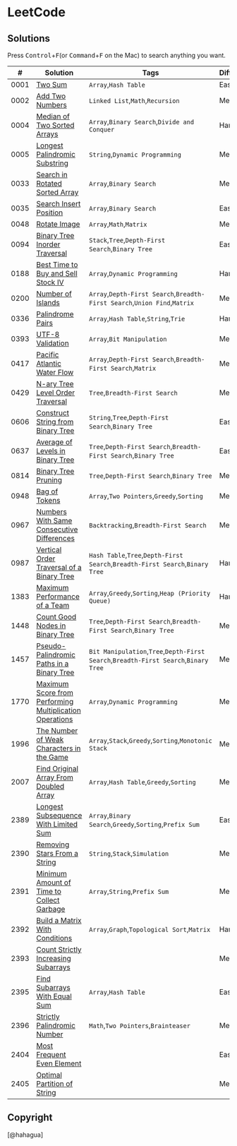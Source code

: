 # LeetCode

## Solutions

Press <kbd>Control</kbd>+<kbd>F</kbd>(or <kbd>Command</kbd>+<kbd>F</kbd> on the Mac) to search anything you want.


|  #  |  Solution  |  Tags  |  Difficulty  |  Remark |
| --- | --- | --- | --- | --- |
|  0001  |  [Two Sum](./_0000_0099/_0001_TwoSum/README.md)  |  `Array`,`Hash Table`  |  Easy  |    |
|  0002  |  [Add Two Numbers](../LCQuestions/solutions/_0000_0099/_0002_AddTwoNumbers/README.md)  |  `Linked List`,`Math`,`Recursion`  |  Medium  |    |
|  0004  |  [Median of Two Sorted Arrays](../LCQuestions/solutions/_0000_0099/_0004_MedianOfTwoSortedArrays/README.md)  |  `Array`,`Binary Search`,`Divide and Conquer`  |  Hard  |    |
|  0005  |  [Longest Palindromic Substring](../LCQuestions/solutions/_0000_0099/_0005_LongestPalindromicSubstring/README.md)  |  `String`,`Dynamic Programming`  |  Medium  |    |
|  0033  |  [Search in Rotated Sorted Array](../../../LCQuestions/solutions/_0000_0099/_0033_SearchInRotatedSortedArray/README.md)  |  `Array`,`Binary Search`  |  Medium  |    |
|  0035  |  [Search Insert Position](./_0000_0099/_0035_SearchInsertPosition/README.md)  |  `Array`,`Binary Search`  |  Easy  |    |
|  0048  |  [Rotate Image](./_0000_0099/_0048_RotateImage/README.md)  |  `Array`,`Math`,`Matrix`  |  Medium  |    |
|  0094  |  [Binary Tree Inorder Traversal](./_0000_0099/_0094_BinaryTreeInorderTraversal/README.md)  |  `Stack`,`Tree`,`Depth-First Search`,`Binary Tree`  |  Easy  |    |
|  0188  |  [Best Time to Buy and Sell Stock IV](./_0100_0199/_0188_BestTimeToBuyAndSellStockIv/README.md)  |  `Array`,`Dynamic Programming`  |  Hard  |    |
|  0200  |  [Number of Islands](../../../LCQuestions/solutions/_0200_0299/_0200_NumberOfIslands/README.md)  |  `Array`,`Depth-First Search`,`Breadth-First Search`,`Union Find`,`Matrix`  |  Medium  |    |
|  0336  |  [Palindrome Pairs](./_0300_0399/_0336_PalindromePairs/README.md)  |  `Array`,`Hash Table`,`String`,`Trie`  |  Hard  |    |
|  0393  |  [UTF-8 Validation](./_0300_0399/_0393_Utf-8Validation/README.md)  |  `Array`,`Bit Manipulation`  |  Medium  |    |
|  0417  |  [Pacific Atlantic Water Flow](./_0400_0499/_0417_PacificAtlanticWaterFlow/README.md)  |  `Array`,`Depth-First Search`,`Breadth-First Search`,`Matrix`  |  Medium  |    |
|  0429  |  [N-ary Tree Level Order Traversal](./_0400_0499/_0429_N-aryTreeLevelOrderTraversal/README.md)  |  `Tree`,`Breadth-First Search`  |  Medium  |    |
|  0606  |  [Construct String from Binary Tree](./_0600_0699/_0606_ConstructStringFromBinaryTree/README.md)  |  `String`,`Tree`,`Depth-First Search`,`Binary Tree`  |  Easy  |    |
|  0637  |  [Average of Levels in Binary Tree](./_0600_0699/_0637_AverageOfLevelsInBinaryTree/README.md)  |  `Tree`,`Depth-First Search`,`Breadth-First Search`,`Binary Tree`  |  Easy  |    |
|  0814  |  [Binary Tree Pruning](./_0800_0899/_0814_BinaryTreePruning/README.md)  |  `Tree`,`Depth-First Search`,`Binary Tree`  |  Medium  |    |
|  0948  |  [Bag of Tokens](./_0900_0999/_0948_BagOfTokens/README.md)  |  `Array`,`Two Pointers`,`Greedy`,`Sorting`  |  Medium  |    |
|  0967  |  [Numbers With Same Consecutive Differences](./_0900_0999/_0967_NumbersWithSameConsecutiveDifferences/README.md)  |  `Backtracking`,`Breadth-First Search`  |  Medium  |    |
|  0987  |  [Vertical Order Traversal of a Binary Tree](./_0900_0999/_0987_VerticalOrderTraversalOfABinaryTree/README.md)  |  `Hash Table`,`Tree`,`Depth-First Search`,`Breadth-First Search`,`Binary Tree`  |  Hard  |    |
|  1383  |  [Maximum Performance of a Team](./_1300_1399/_1383_MaximumPerformanceOfATeam/README.md)  |  `Array`,`Greedy`,`Sorting`,`Heap (Priority Queue)`  |  Hard  |    |
|  1448  |  [Count Good Nodes in Binary Tree](./_1400_1499/_1448_CountGoodNodesInBinaryTree/README.md)  |  `Tree`,`Depth-First Search`,`Breadth-First Search`,`Binary Tree`  |  Medium  |    |
|  1457  |  [Pseudo-Palindromic Paths in a Binary Tree](./_1400_1499/_1457_Pseudo-palindromicPathsInABinaryTree/README.md)  |  `Bit Manipulation`,`Tree`,`Depth-First Search`,`Breadth-First Search`,`Binary Tree`  |  Medium  |    |
|  1770  |  [Maximum Score from Performing Multiplication Operations](./_1700_1799/_1770_MaximumScoreFromPerformingMultiplicationOperations/README.md)  |  `Array`,`Dynamic Programming`  |  Medium  |    |
|  1996  |  [The Number of Weak Characters in the Game](./_1900_1999/_1996_TheNumberOfWeakCharactersInTheGame/README.md)  |  `Array`,`Stack`,`Greedy`,`Sorting`,`Monotonic Stack`  |  Medium  |    |
|  2007  |  [Find Original Array From Doubled Array](./_2000_2099/_2007_FindOriginalArrayFromDoubledArray/README.md)  |  `Array`,`Hash Table`,`Greedy`,`Sorting`  |  Medium  |    |
|  2389  |  [Longest Subsequence With Limited Sum](./_2300_2399/_2389_LongestSubsequenceWithLimitedSum/README.md)  |  `Array`,`Binary Search`,`Greedy`,`Sorting`,`Prefix Sum`  |  Easy  |    |
|  2390  |  [Removing Stars From a String](./_2300_2399/_2390_RemovingStarsFromAString/README.md)  |  `String`,`Stack`,`Simulation`  |  Medium  |    |
|  2391  |  [Minimum Amount of Time to Collect Garbage](./_2300_2399/_2391_MinimumAmountOfTimeToCollectGarbage/README.md)  |  `Array`,`String`,`Prefix Sum`  |  Medium  |    |
|  2392  |  [Build a Matrix With Conditions](./_2300_2399/_2392_BuildAMatrixWithConditions/README.md)  |  `Array`,`Graph`,`Topological Sort`,`Matrix`  |  Hard  |    |
|  2393  |  [Count Strictly Increasing Subarrays](./_2300_2399/_2393_CountStrictlyIncreasingSubarrays/README.md)  |    |  Medium  |  🔒  |
|  2395  |  [Find Subarrays With Equal Sum](./_2300_2399/_2395_FindSubarraysWithEqualSum/README.md)  |  `Array`,`Hash Table`  |  Easy  |    |
|  2396  |  [Strictly Palindromic Number](./_2300_2399/_2396_StrictlyPalindromicNumber/README.md)  |  `Math`,`Two Pointers`,`Brainteaser`  |  Medium  |    |
|  2404  |  [Most Frequent Even Element](./_2400_2499/_2404_MostFrequentEvenElement/README.md)  |    |  Easy  |    |
|  2405  |  [Optimal Partition of String](./_2400_2499/_2405_OptimalPartitionOfString/README.md)  |    |  Medium  |    |

## Copyright

[@hahagua]